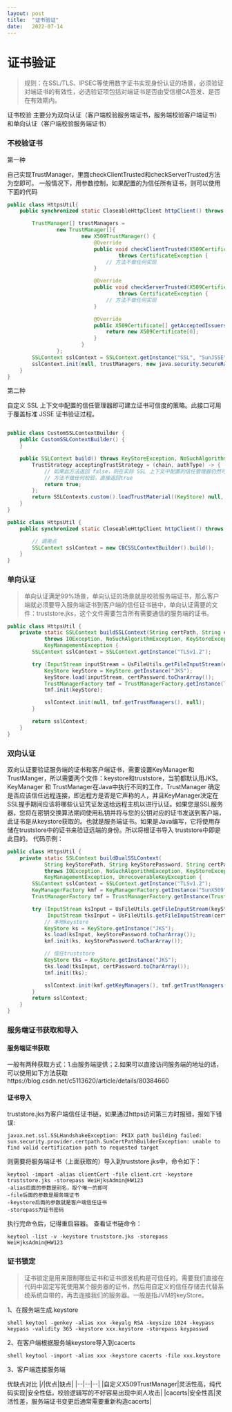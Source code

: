 ```yaml
---
layout: post
title:  "证书验证"
date:   2022-07-14
---
```


# 证书验证

> 规则：在SSL/TLS、IPSEC等使用数字证书实现身份认证的场景，必须验证对端证书的有效性，必选验证项包括对端证书是否由受信根CA签发、是否在有效期内。

证书校验 主要分为双向认证（客户端校验服务端证书，服务端校验客户端证书）和单向认证（客户端校验服务端证书）

### 不校验证书

第一种

自己实现TrustManager，里面checkClientTrusted和checkServerTrusted方法为空即可。
一般情况下，用参数控制，如果配置的为信任所有证书，则可以使用下面的代码

```java
public class HttpsUtil{
    public synchronized static CloseableHttpClient httpClient() throws NoSuchAlgorithmException, NoSuchProviderException, KeyManagementException {

        TrustManager[] trustManagers =
                new TrustManager[]{
                        new X509TrustManager() {
                            @Override
                            public void checkClientTrusted(X509Certificate[] x509Certificates, String s)
                                    throws CertificateException {
                                // 方法不做任何实现
                            }

                            @Override
                            public void checkServerTrusted(X509Certificate[] x509Certificates, String s)
                                    throws CertificateException {
                                // 方法不做任何实现
                            }

                            @Override
                            public X509Certificate[] getAcceptedIssuers() {
                                return new X509Certificate[0];
                            }
                        }
                };
        SSLContext sslContext = SSLContext.getInstance("SSL", "SunJSSE");
        sslContext.init(null, trustManagers, new java.security.SecureRandom());
    }
}
```

第二种

自定义 SSL 上下文中配置的信任管理器即可建立证书可信度的策略。此接口可用于覆盖标准 JSSE 证书验证过程。

```java

public class CustomSSLContextBuilder {
    public CustomSSLContextBuilder() {
    }

    public SSLContext build() throws KeyStoreException, NoSuchAlgorithmException, KeyManagementException {
        TrustStrategy acceptingTrustStrategy = (chain, authType) -> {
            // 如果此方法返回 false，则在实际 SSL 上下文中配置的信任管理器仍然可以将证书清除为受信任
            // 方法不做任何校验，直接返回true
            return true;
        };
        return SSLContexts.custom().loadTrustMaterial((KeyStore) null, acceptingTrustStrategy).build();
    }
}

public class HttpsUtil {
    public synchronized static CloseableHttpClient httpClient() throws NoSuchAlgorithmException, NoSuchProviderException, KeyManagementException {

        // 调用点
        SSLContext sslContext = new CBCSSLContextBuilder().build();
    }
}


```

### 单向认证

> 单向认证满足99%场景，单向认证的场景就是校验服务端证书，那么客户端就必须要导入服务端证书到客户端的信任证书链中，单向认证需要的文件：truststore.jks，这个文件需要包含所有需要通信的服务端的证书。

```java
public class HttpsUtil {
    private static SSLContext buildSSLContext(String certPath, String certPassword)
            throws IOException, NoSuchAlgorithmException, KeyStoreException, CertificateException,
            KeyManagementException {
        SSLContext sslContext = SSLContext.getInstance("TLSv1.2");

        try (InputStream inputStream = UsFileUtils.getFileInputStream(certPath)) {
            KeyStore keyStore = KeyStore.getInstance("JKS");
            keyStore.load(inputStream, certPassword.toCharArray());
            TrustManagerFactory tmf = TrustManagerFactory.getInstance(TrustManagerFactory.getDefaultAlgorithm());
            tmf.init(keyStore);

            sslContext.init(null, tmf.getTrustManagers(), null);
        }

        return sslContext;
    }
}
```

### 双向认证

双向认证要验证服务端的证书和客户端证书，需要设置KeyManager和TrustManger，所以需要两个文件：keystore和truststore，当前都默认用JKS。
KeyManager 和 TrustManager在Java中执行不同的工作，TrustManager 确定是否应该信任远程连接，即远程方是否是它声称的人，并且KeyManager决定在SSL握手期间应该将哪些认证凭证发送给远程主机以进行认证。如果您是SSL服务器，您将在密钥交换算法期间使用私钥并将与您的公钥对应的证书发送到客户端，此证书是从keystore获取的。也就是服务端证书。如果是Java编写，它将使用存储在truststore中的证书来验证远端的身份。所以将根证书导入 truststore中即是此目的。
代码示例：

```java
public class HttpsUtil {
    private static SSLContext buildDualSSLContext(
            String keyStorePath, String keyStorePassword, String certPath, String certPassword)
            throws IOException, NoSuchAlgorithmException, KeyStoreException, CertificateException,
            KeyManagementException, UnrecoverableKeyException {
        SSLContext sslContext = SSLContext.getInstance("TLSv1.2");
        KeyManagerFactory kmf = KeyManagerFactory.getInstance("SunX509");
        TrustManagerFactory tmf = TrustManagerFactory.getInstance(TrustManagerFactory.getDefaultAlgorithm());

        try (InputStream ksInput = UsFileUtils.getFileInputStream(keyStorePath);
             InputStream tksInput = UsFileUtils.getFileInputStream(certPath)) {
            // 本地keystore
            KeyStore ks = KeyStore.getInstance("JKS");
            ks.load(ksInput, keyStorePassword.toCharArray());
            kmf.init(ks, keyStorePassword.toCharArray());

            // 信任truststore
            KeyStore tks = KeyStore.getInstance("JKS");
            tks.load(tksInput, certPassword.toCharArray());
            tmf.init(tks);

            sslContext.init(kmf.getKeyManagers(), tmf.getTrustManagers(), null);
        }
        return sslContext;
    }   
}
```

### 服务端证书获取和导入

#### 服务端证书获取

一般有两种获取方式：1.由服务端提供；2.如果可以直接访问服务端的地址的话，可以使用如下方法获取https://blog.csdn.net/c5113620/article/details/80384660

#### 证书导入

truststore.jks为客户端信任证书链，如果通过https访问第三方时报错，报如下错误:

```
javax.net.ssl.SSLHandshakeException: PKIX path building failed: sun.security.provider.certpath.SunCertPathBuilderException: unable to find valid certification path to requested target
```

则需要将服务端证书（上面获取的）导入到truststore.jks中，命令如下：

```
keytool -import -alias clientCert -file client.crt -keystore truststore.jks -storepass WeiHjksAdmin@HW123
-alias后面的参数是别名，取个唯一的即可
-file后面的参数是服务端证书
-keystore后面的参数就是客户端信任证书
-storepass为证书密码
```

执行完命令后，记得重启容器。
查看证书链命令：
```
keytool -list -v -keystore truststore.jks -storepass WeiHjksAdmin@HW123
```

### 证书锁定

> 证书锁定是用来限制哪些证书和证书颁发机构是可信任的。需要我们直接在代码中固定写死使用某个服务器的证书，然后用自定义的信任存储去代替系统系统自带的，再去连接我们的服务器。一般是指JVM的keyStore。

1、在服务端生成.keystore

```
shell keytool -genkey -alias xxx -keyalg RSA -keysize 1024 -keypass keypass -validity 365 -keystore xxx.keystore -storepass keypasswd
```

2、在客户端根据服务端keystore导入到cacerts

```
shell keytool -import -alias xxx -keystore cacerts -file xxx.keystore
```

3、客户端连接服务端

优缺点对比
|/|优点|缺点|
|--|--|--|
|自定义X509TrustManager|灵活性高，纯代码实现|安全性低，校验逻辑写的不好容易出现中间人攻击|
|cacerts|安全性高|灵活性差，服务端证书变更后通常需要重新构造cacerts|
